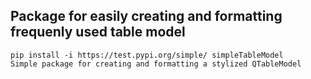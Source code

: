 ## Package for easily creating and formatting frequenly used table model
    pip install -i https://test.pypi.org/simple/ simpleTableModel
    Simple package for creating and formatting a stylized QTableModel
